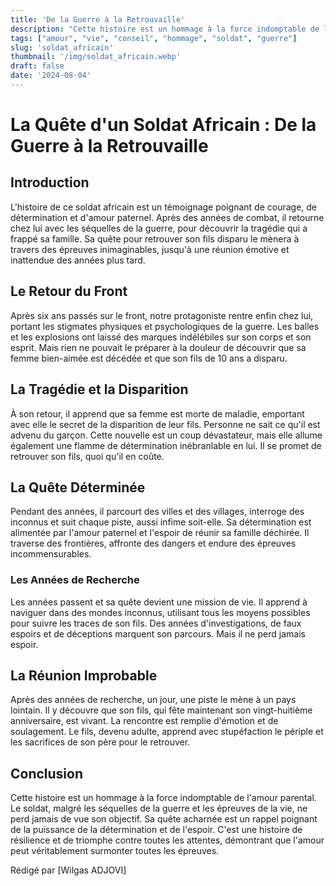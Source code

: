 ```yaml
---
title: 'De la Guerre à la Retrouvaille'
description: "Cette histoire est un hommage à la force indomptable de l'amour parental"
tags: ["amour", "vie", "conseil", "hommage", "soldat", "guerre"]
slug: 'soldat_africain'
thumbnail: '/img/soldat_africain.webp'
draft: false
date: '2024-08-04'
---
```

# La Quête d'un Soldat Africain : De la Guerre à la Retrouvaille

## Introduction
L'histoire de ce soldat africain est un témoignage poignant de courage, de détermination et d'amour paternel. Après des années de combat, il retourne chez lui avec les séquelles de la guerre, pour découvrir la tragédie qui a frappé sa famille. Sa quête pour retrouver son fils disparu le mènera à travers des épreuves inimaginables, jusqu'à une réunion émotive et inattendue des années plus tard.

## Le Retour du Front
Après six ans passés sur le front, notre protagoniste rentre enfin chez lui, portant les stigmates physiques et psychologiques de la guerre. Les balles et les explosions ont laissé des marques indélébiles sur son corps et son esprit. Mais rien ne pouvait le préparer à la douleur de découvrir que sa femme bien-aimée est décédée et que son fils de 10 ans a disparu.

## La Tragédie et la Disparition
À son retour, il apprend que sa femme est morte de maladie, emportant avec elle le secret de la disparition de leur fils. Personne ne sait ce qu'il est advenu du garçon. Cette nouvelle est un coup dévastateur, mais elle allume également une flamme de détermination inébranlable en lui. Il se promet de retrouver son fils, quoi qu'il en coûte.

## La Quête Déterminée
Pendant des années, il parcourt des villes et des villages, interroge des inconnus et suit chaque piste, aussi infime soit-elle. Sa détermination est alimentée par l'amour paternel et l'espoir de réunir sa famille déchirée. Il traverse des frontières, affronte des dangers et endure des épreuves incommensurables.

### Les Années de Recherche
Les années passent et sa quête devient une mission de vie. Il apprend à naviguer dans des mondes inconnus, utilisant tous les moyens possibles pour suivre les traces de son fils. Des années d'investigations, de faux espoirs et de déceptions marquent son parcours. Mais il ne perd jamais espoir.

## La Réunion Improbable
Après des années de recherche, un jour, une piste le mène à un pays lointain. Il y découvre que son fils, qui fête maintenant son vingt-huitième anniversaire, est vivant. La rencontre est remplie d'émotion et de soulagement. Le fils, devenu adulte, apprend avec stupéfaction le périple et les sacrifices de son père pour le retrouver.

## Conclusion
Cette histoire est un hommage à la force indomptable de l'amour parental. Le soldat, malgré les séquelles de la guerre et les épreuves de la vie, ne perd jamais de vue son objectif. Sa quête acharnée est un rappel poignant de la puissance de la détermination et de l'espoir. C'est une histoire de résilience et de triomphe contre toutes les attentes, démontrant que l'amour peut véritablement surmonter toutes les épreuves.

Rédigé par [Wilgas ADJOVI]